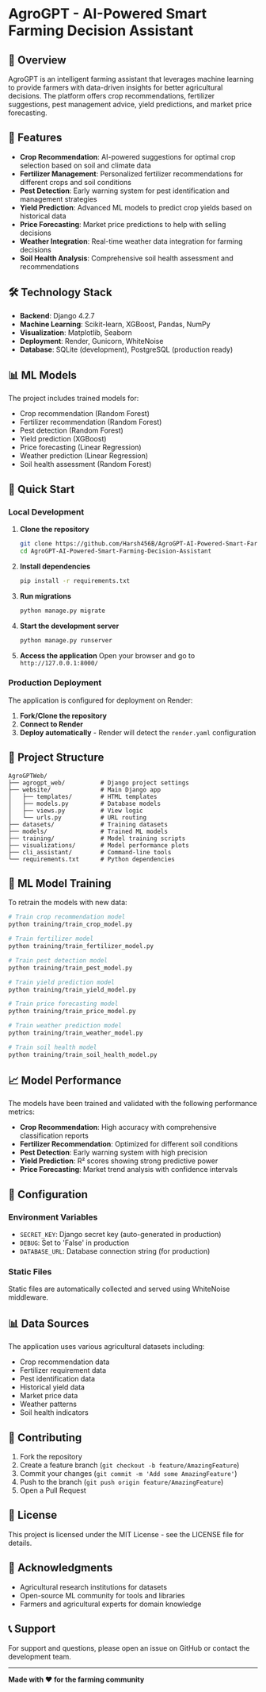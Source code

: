 # AgroGPT - AI-Powered Smart Farming Decision Assistant

## 🌱 Overview

AgroGPT is an intelligent farming assistant that leverages machine learning to provide farmers with data-driven insights for better agricultural decisions. The platform offers crop recommendations, fertilizer suggestions, pest management advice, yield predictions, and market price forecasting.

## 🚀 Features

- **Crop Recommendation**: AI-powered suggestions for optimal crop selection based on soil and climate data
- **Fertilizer Management**: Personalized fertilizer recommendations for different crops and soil conditions
- **Pest Detection**: Early warning system for pest identification and management strategies
- **Yield Prediction**: Advanced ML models to predict crop yields based on historical data
- **Price Forecasting**: Market price predictions to help with selling decisions
- **Weather Integration**: Real-time weather data integration for farming decisions
- **Soil Health Analysis**: Comprehensive soil health assessment and recommendations

## 🛠️ Technology Stack

- **Backend**: Django 4.2.7
- **Machine Learning**: Scikit-learn, XGBoost, Pandas, NumPy
- **Visualization**: Matplotlib, Seaborn
- **Deployment**: Render, Gunicorn, WhiteNoise
- **Database**: SQLite (development), PostgreSQL (production ready)

## 📊 ML Models

The project includes trained models for:
- Crop recommendation (Random Forest)
- Fertilizer recommendation (Random Forest)
- Pest detection (Random Forest)
- Yield prediction (XGBoost)
- Price forecasting (Linear Regression)
- Weather prediction (Linear Regression)
- Soil health assessment (Random Forest)

## 🚀 Quick Start

### Local Development

1. **Clone the repository**
   ```bash
   git clone https://github.com/Harsh456B/AgroGPT-AI-Powered-Smart-Farming-Decision-Assistant.git
   cd AgroGPT-AI-Powered-Smart-Farming-Decision-Assistant
   ```

2. **Install dependencies**
   ```bash
   pip install -r requirements.txt
   ```

3. **Run migrations**
   ```bash
   python manage.py migrate
   ```

4. **Start the development server**
   ```bash
   python manage.py runserver
   ```

5. **Access the application**
   Open your browser and go to `http://127.0.0.1:8000/`

### Production Deployment

The application is configured for deployment on Render:

1. **Fork/Clone the repository**
2. **Connect to Render**
3. **Deploy automatically** - Render will detect the `render.yaml` configuration

## 📁 Project Structure

```
AgroGPTWeb/
├── agrogpt_web/          # Django project settings
├── website/              # Main Django app
│   ├── templates/        # HTML templates
│   ├── models.py         # Database models
│   ├── views.py          # View logic
│   └── urls.py           # URL routing
├── datasets/             # Training datasets
├── models/               # Trained ML models
├── training/             # Model training scripts
├── visualizations/       # Model performance plots
├── cli_assistant/        # Command-line tools
└── requirements.txt      # Python dependencies
```

## 🤖 ML Model Training

To retrain the models with new data:

```bash
# Train crop recommendation model
python training/train_crop_model.py

# Train fertilizer model
python training/train_fertilizer_model.py

# Train pest detection model
python training/train_pest_model.py

# Train yield prediction model
python training/train_yield_model.py

# Train price forecasting model
python training/train_price_model.py

# Train weather prediction model
python training/train_weather_model.py

# Train soil health model
python training/train_soil_health_model.py
```

## 📈 Model Performance

The models have been trained and validated with the following performance metrics:
- **Crop Recommendation**: High accuracy with comprehensive classification reports
- **Fertilizer Recommendation**: Optimized for different soil conditions
- **Pest Detection**: Early warning system with high precision
- **Yield Prediction**: R² scores showing strong predictive power
- **Price Forecasting**: Market trend analysis with confidence intervals

## 🔧 Configuration

### Environment Variables

- `SECRET_KEY`: Django secret key (auto-generated in production)
- `DEBUG`: Set to 'False' in production
- `DATABASE_URL`: Database connection string (for production)

### Static Files

Static files are automatically collected and served using WhiteNoise middleware.

## 📊 Data Sources

The application uses various agricultural datasets including:
- Crop recommendation data
- Fertilizer requirement data
- Pest identification data
- Historical yield data
- Market price data
- Weather patterns
- Soil health indicators

## 🤝 Contributing

1. Fork the repository
2. Create a feature branch (`git checkout -b feature/AmazingFeature`)
3. Commit your changes (`git commit -m 'Add some AmazingFeature'`)
4. Push to the branch (`git push origin feature/AmazingFeature`)
5. Open a Pull Request

## 📝 License

This project is licensed under the MIT License - see the LICENSE file for details.

## 🙏 Acknowledgments

- Agricultural research institutions for datasets
- Open-source ML community for tools and libraries
- Farmers and agricultural experts for domain knowledge

## 📞 Support

For support and questions, please open an issue on GitHub or contact the development team.

---

**Made with ❤️ for the farming community** 
